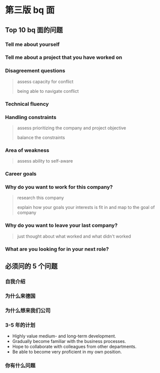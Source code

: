 # 第三版 bq 面

## Top 10 bq 面的问题

### Tell me about yourself

### Tell me about a project that you have worked on

### Disagreement questions

> assess capacity for conflict
>
> being able to navigate conflict

### Technical fluency

### Handling constraints

> assess prioritizing the company and project objective
>
> balance the constraints

### Area of weakness

> assess ability to self-aware

### Career goals

### Why do you want to work for this company?

> research this company
>
> explain how your goals your interests is fit in and map to the goal of company

### Why do you want to leave your last company?

> just thought about what worked and what didn't worked

### What are you looking for in your next role?

## 必须问的 5 个问题

### 自我介绍

### 为什么来德国

### 为什么想来我们公司

### 3-5 年的计划

- Highly value medium- and long-term development.
- Gradually become familiar with the business processes.
- Hope to collaborate with colleagues from other departments.
- Be able to become very proficient in my own position.

### 你有什么问题

